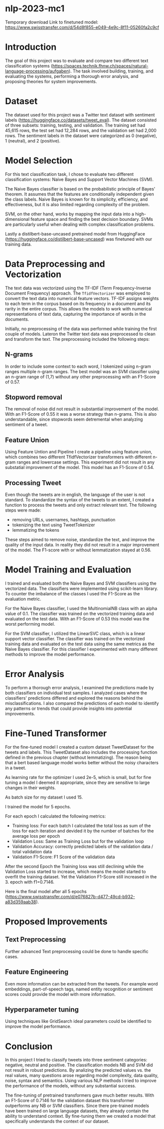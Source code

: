 # nlp-2023-mc1

Temporary download Link to finetuned model: https://www.swisstransfer.com/d/54d8f855-e049-4e9c-8f11-05260fa2c9cf

# Introduction
The goal of this project was to evaluate and compare two different text classification systems (https://spaces.technik.fhnw.ch/spaces/natural-language-processing/aufgaben). The task involved building, training, and evaluating the systems, performing a thorough error analysis, and proposing theories for system improvements.

# Dataset
The dataset used for this project was a Twitter text dataset with sentiment labels (https://huggingface.co/datasets/tweet_eval). The dataset consisted of three subsets: training, testing, and validation. The training set had 45,615 rows, the test set had 12,284 rows, and the validation set had 2,000 rows. The sentiment labels in the dataset were categorized as 0 (negative), 1 (neutral), and 2 (positive).

# Model Selection
For this text classification task, I chose to evaluate two different classification systems: Naive Bayes and Support Vector Machines (SVM).

The Naive Bayes classifier is based on the probabilistic principle of Bayes' theorem. It assumes that the features are conditionally independent given the class labels. Naive Bayes is known for its simplicity, efficiency, and effectiveness, but it is also limited regarding complexity of the problem.

SVM, on the other hand, works by mapping the input data into a high-dimensional feature space and finding the best decision boundary. SVMs are particularly useful when dealing with complex classification problems.

Lastly a distilbert-base-uncased pretrained model from HuggingFace (https://huggingface.co/distilbert-base-uncased) was finetuned with our training data. 

# Data Preprocessing and Vectorization
The text data was vectorized using the TF-IDF (Term Frequency-Inverse Document Frequency) approach. The `TfidfVectorizer` was employed to convert the text data into numerical feature vectors. TF-IDF assigns weights to each term in the corpus based on its frequency in a document and its rarity in the entire corpus. This  allows the models to work with numerical representations of text data, capturing the importance of words in the documents.

Initially, no preprocessing of the data was performed while training the first couple of models.
Lateron the Twitter text data was preprocessed to clean and transform the text. The preprocessing included the following steps:

## N-grams
In order to include some context to each word, I tokenized using n-gram ranges multiple n-gram ranges. The best model was an SVM classifier using an n-gram range of (1,7) without any other preprocessing with an F1-Score of 0.57.

## Stopword removal
The removal of noise did not result in substantial improvement of the model. With an F1-Score of 0.55 it was a worse strategy than n-grams. This is also understandable, since stopwords seem detremental when analyzing sentiment of a tweet.

## Feature Union
Using Feature Untion and Pipeline I create a pipeline using feature union, which combines two different TfidfVectorizer transformers with different n-gram ranges and lowercase settings. This experiment did not result in any substatial improvement of the model. This model has an F1-Score of 0.54.

## Processing Tweet
Even though the tweets are in english, the language of the user is not standard. To standardize the syntax of the tweets to an extent, I created a function to process the tweets and only extract relevant text. The following steps were made:

- removing URLs, usernames, hashtags, punctuation
- tokenizing the text using TweetTokenizer
- lemmatizing the tokens

These steps aimed to remove noise, standardize the text, and improve the quality of the input data. In reality they did not result in a major improvement of the model. The F1-score with or without lemmatization stayed at 0.56.

# Model Training and Evaluation
I trained and evaluated both the Naive Bayes and SVM classifiers using the vectorized data. The classifiers were implemented using scikit-learn library. 
To counter the imbalance of the classes I used the F1-Score as the evaluation metric. 

For the Naive Bayes classifier, I used the MultinomialNB class with an alpha value of 0.1. The classifier was trained on the vectorized training data and evaluated on the test data. 
With an F1-Score of 0.53 this model was the worst performing model.

For the SVM classifier, I utilized the LinearSVC class, which is a linear support vector classifier. The classifier was trained on the vectorized training data and evaluated on the test data using the same metrics as the Naive Bayes classifier. For this classifier I experimented with many different methods to improve the model performance.

# Error Analysis
To perform a thorough error analysis, I examined the predictions made by both classifiers on individual test samples. I analyzed cases where the classifiers' predictions differed and explored the reasons behind the misclassifications. I also compared the predictions of each model to identify any patterns or trends that could provide insights into potential improvements.

# Fine-Tuned Transformer
For the fine-tuned model I created a custom dataset TweetDataset for the tweets and labels. This TweetDataset also includes the processing function defined in the previous chapter (without lemmatizing). The reason being that a bert based language model works better without the noisy characters in a tweet.

As learning rate for the optimizer I used 2e-5, which is small, but for fine tuning a model I deemed it appropriate, since they are sensitive to large changes in their weights.

As batch size for my dataset I used 15. 

I trained the model for 5 epochs. 

For each epoch I calculated the following metrics:
- Training loss: For each batch I calculated the total loss as sum of the loss for each iteration and devided it by the number of batches for the average loss per epoch
- Validation Loss: Same as Training Loss but for the validation loop
- Validation Accuracy: correctly predicted labels of the validation data / total validation data
- Validation F1-Score: F1 Score of the validation data

After the second Epoch the Training loss was still declining while the Validation Loss started to increase, which means the model started to overfit the training dataset. Yet the Validation F1-Score still increased in the 3. epoch with f1=0.7146.

Here is the final model after all 5 epochs (https://www.swisstransfer.com/d/e076827b-d477-49cd-b932-a83d359aab38).

# Proposed Improvements
## Text Preprocessing
Further advanced Text preprocessing could be done to handle specific cases.

## Feature Engineering
Even more information can be extracted from the tweets. For example word embeddings, part-of-speech tags, named entity recognition or sentiment scores could provide the model with more information.

## Hyperparameter tuning
Using techniques like GridSearch ideal parameters could be identified to improve the model performance.

# Conclusion
In this project I tried to classify tweets into three sentiment categories: negative, neutral and positive.
The classification models NB and SVM did not result in robust predictions. By analizing the predicted values vs. the real values, many questions arose regarding model complexity, data quality, noise, syntax and semantics. Using various NLP methods I tried to improve the performance of the models, without any substantial success.

The fine-tuning of pretrained transformers gave much better results. With an F1-Score of 0.7146 for the validation dataset this transformer outperforms any NB or SVM classifiers. Since there pre-trained models have been trained on large language datasets, they already contain the ability to understand context. By fine-tuning them we created a model that specifically understands the context of our dataset.

